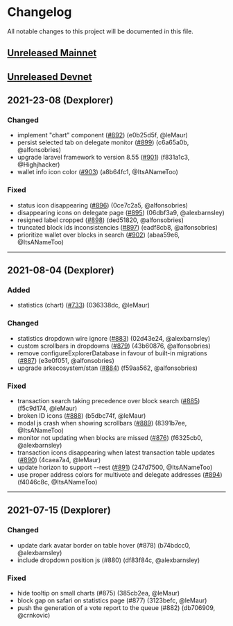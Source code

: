 # Changelog

All notable changes to this project will be documented in this file.

## [Unreleased Mainnet](https://github.com/ArkEcosystem/explorer.ark.io/compare/master...staging)

## [Unreleased Devnet](https://github.com/ArkEcosystem/explorer.ark.io/compare/staging...develop)

## 2021-23-08 (Dexplorer)

### Changed

- implement &quot;chart&quot; component ([#892]) (e0b25d5f, @leMaur)
- persist selected tab on delegate monitor ([#899]) (c6a65a0b, @alfonsobries)
- upgrade laravel framework to version 8.55 ([#901]) (f831a1c3, @Highjhacker)
- wallet info icon color ([#903]) (a8b64fc1, @ItsANameToo)

### Fixed

- status icon disappearing ([#896]) (0ce7c2a5, @alfonsobries)
- disappearing icons on delegate page ([#895]) (06dbf3a9, @alexbarnsley)
- resigned label cropped ([#898]) (ded51820, @alfonsobries)
- truncated block ids inconsistencies ([#897]) (eadf8cb8, @alfonsobries)
- prioritize wallet over blocks in search ([#902]) (abaa59e6, @ItsANameToo)

---

## 2021-08-04 (Dexplorer)

### Added

- statistics (chart) ([#733]) (036338dc, @leMaur)

### Changed

- statistics dropdown wire ignore ([#883]) (02d43e24, @alexbarnsley)
- custom scrollbars in dropdowns ([#879]) (43b60876, @alfonsobries)
- remove configureExplorerDatabase in favour of built-in migrations ([#887]) (e3e0f051, @alfonsobries)
- upgrade arkecosystem/stan ([#884]) (f59aa562, @alfonsobries)

### Fixed

- transaction search taking precedence over block search ([#885]) (f5c9d174, @leMaur)
- broken ID icons ([#888]) (b5dbc74f, @leMaur)
- modal js crash when showing scrollbars ([#889]) (8391b7ee, @ItsANameToo)
- monitor not updating when blocks are missed ([#876]) (f6325cb0, @alexbarnsley)
- transaction icons disappearing when latest transaction table updates ([#890]) (4caea7a4, @leMaur)
- update horizon to support --rest ([#891]) (247d7500, @ItsANameToo)
- use proper address colors for multivote and delegate addresses ([#894]) (f4046c8c, @ItsANameToo)

---

## 2021-07-15 (Dexplorer)

### Changed

- update dark avatar border on table hover (#878) (b74bdcc0, @alexbarnsley)
- include dropdown position js (#880) (df83f84c, @alexbarnsley)

### Fixed

- hide tooltip on small charts (#875) (385cb2ea, @leMaur)
- block gap on safari on statistics page (#877) (3123befc, @leMaur)
- push the generation of a vote report to the queue (#882) (db706909, @crnkovic)

[#733]: https://github.com/ArkEcosystem/explorer.ark.io/pull/733
[#883]: https://github.com/ArkEcosystem/explorer.ark.io/pull/883
[#879]: https://github.com/ArkEcosystem/explorer.ark.io/pull/879
[#887]: https://github.com/ArkEcosystem/explorer.ark.io/pull/887
[#884]: https://github.com/ArkEcosystem/explorer.ark.io/pull/884
[#885]: https://github.com/ArkEcosystem/explorer.ark.io/pull/885
[#888]: https://github.com/ArkEcosystem/explorer.ark.io/pull/888
[#889]: https://github.com/ArkEcosystem/explorer.ark.io/pull/889
[#876]: https://github.com/ArkEcosystem/explorer.ark.io/pull/876
[#890]: https://github.com/ArkEcosystem/explorer.ark.io/pull/890
[#891]: https://github.com/ArkEcosystem/explorer.ark.io/pull/891
[#894]: https://github.com/ArkEcosystem/explorer.ark.io/pull/894
[#892]: https://github.com/ArkEcosystem/explorer.ark.io/pull/892
[#899]: https://github.com/ArkEcosystem/explorer.ark.io/pull/899
[#896]: https://github.com/ArkEcosystem/explorer.ark.io/pull/896
[#895]: https://github.com/ArkEcosystem/explorer.ark.io/pull/895
[#898]: https://github.com/ArkEcosystem/explorer.ark.io/pull/898
[#897]: https://github.com/ArkEcosystem/explorer.ark.io/pull/897
[#901]: https://github.com/ArkEcosystem/explorer.ark.io/pull/901
[#902]: https://github.com/ArkEcosystem/explorer.ark.io/pull/902
[#903]: https://github.com/ArkEcosystem/explorer.ark.io/pull/903
